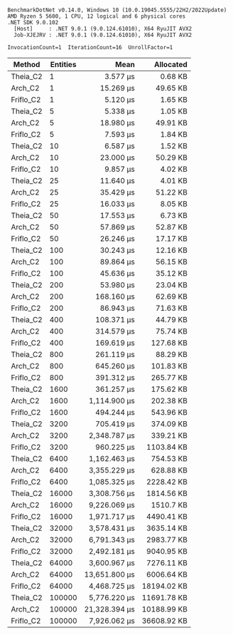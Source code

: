 ```

BenchmarkDotNet v0.14.0, Windows 10 (10.0.19045.5555/22H2/2022Update)
AMD Ryzen 5 5600, 1 CPU, 12 logical and 6 physical cores
.NET SDK 9.0.102
  [Host]     : .NET 9.0.1 (9.0.124.61010), X64 RyuJIT AVX2
  Job-XJEJRV : .NET 9.0.1 (9.0.124.61010), X64 RyuJIT AVX2

InvocationCount=1  IterationCount=16  UnrollFactor=1  

```
| Method    | Entities | Mean          | Allocated   |
|---------- |--------- |--------------:|------------:|
| Theia_C2  | 1        |      3.577 μs |     0.68 KB |
| Arch_C2   | 1        |     15.269 μs |    49.65 KB |
| Friflo_C2 | 1        |      5.120 μs |     1.65 KB |
| Theia_C2  | 5        |      5.338 μs |     1.05 KB |
| Arch_C2   | 5        |     18.980 μs |    49.91 KB |
| Friflo_C2 | 5        |      7.593 μs |     1.84 KB |
| Theia_C2  | 10       |      6.587 μs |     1.52 KB |
| Arch_C2   | 10       |     23.000 μs |    50.29 KB |
| Friflo_C2 | 10       |      9.857 μs |     4.02 KB |
| Theia_C2  | 25       |     11.640 μs |     4.01 KB |
| Arch_C2   | 25       |     35.429 μs |    51.22 KB |
| Friflo_C2 | 25       |     16.033 μs |     8.05 KB |
| Theia_C2  | 50       |     17.553 μs |     6.73 KB |
| Arch_C2   | 50       |     57.869 μs |    52.87 KB |
| Friflo_C2 | 50       |     26.246 μs |    17.17 KB |
| Theia_C2  | 100      |     30.243 μs |    12.16 KB |
| Arch_C2   | 100      |     89.864 μs |    56.15 KB |
| Friflo_C2 | 100      |     45.636 μs |    35.12 KB |
| Theia_C2  | 200      |     53.980 μs |    23.04 KB |
| Arch_C2   | 200      |    168.160 μs |    62.69 KB |
| Friflo_C2 | 200      |     86.943 μs |    71.63 KB |
| Theia_C2  | 400      |    108.371 μs |    44.79 KB |
| Arch_C2   | 400      |    314.579 μs |    75.74 KB |
| Friflo_C2 | 400      |    169.619 μs |   127.68 KB |
| Theia_C2  | 800      |    261.119 μs |    88.29 KB |
| Arch_C2   | 800      |    645.260 μs |   101.83 KB |
| Friflo_C2 | 800      |    391.312 μs |   265.77 KB |
| Theia_C2  | 1600     |    361.257 μs |   175.62 KB |
| Arch_C2   | 1600     |  1,114.900 μs |   202.38 KB |
| Friflo_C2 | 1600     |    494.244 μs |   543.96 KB |
| Theia_C2  | 3200     |    705.419 μs |   374.09 KB |
| Arch_C2   | 3200     |  2,348.787 μs |   339.21 KB |
| Friflo_C2 | 3200     |    960.225 μs |  1103.84 KB |
| Theia_C2  | 6400     |  1,162.463 μs |   754.53 KB |
| Arch_C2   | 6400     |  3,355.229 μs |   628.88 KB |
| Friflo_C2 | 6400     |  1,085.325 μs |  2228.42 KB |
| Theia_C2  | 16000    |  3,308.756 μs |  1814.56 KB |
| Arch_C2   | 16000    |  9,226.069 μs |   1510.7 KB |
| Friflo_C2 | 16000    |  1,971.717 μs |  4490.41 KB |
| Theia_C2  | 32000    |  3,578.431 μs |  3635.14 KB |
| Arch_C2   | 32000    |  6,791.343 μs |  2983.77 KB |
| Friflo_C2 | 32000    |  2,492.181 μs |  9040.95 KB |
| Theia_C2  | 64000    |  3,600.967 μs |  7276.11 KB |
| Arch_C2   | 64000    | 13,651.800 μs |  6006.64 KB |
| Friflo_C2 | 64000    |  4,468.725 μs | 18194.02 KB |
| Theia_C2  | 100000   |  5,776.220 μs | 11691.78 KB |
| Arch_C2   | 100000   | 21,328.394 μs | 10188.99 KB |
| Friflo_C2 | 100000   |  7,926.062 μs | 36608.92 KB |
